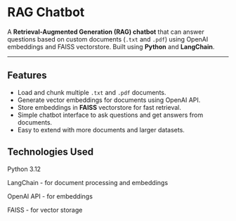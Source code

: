 # RAG Chatbot

A **Retrieval-Augmented Generation (RAG) chatbot** that can answer questions based on custom documents (`.txt` and `.pdf`) using OpenAI embeddings and FAISS vectorstore. Built using **Python** and **LangChain**.

---

## Features

- Load and chunk multiple `.txt` and `.pdf` documents.  
- Generate vector embeddings for documents using OpenAI API.  
- Store embeddings in **FAISS** vectorstore for fast retrieval.  
- Simple chatbot interface to ask questions and get answers from documents.  
- Easy to extend with more documents and larger datasets.

  
## Technologies Used

Python 3.12

LangChain - for document processing and embeddings

OpenAI API - for embeddings

FAISS - for vector storage

